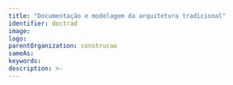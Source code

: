 ```yaml
---
title: "Documentação e modelagem da arquitetura tradicional"
identifier: doctrad
image:
logo:
parentOrganization: construcao
sameAs: 
keywords:
description: >-
---
```

